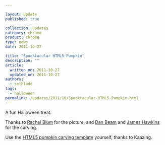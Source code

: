 ```yaml
---

layout: update
published: true

collection: updates
category: chrome
product: chrome
type: news
date: 2011-10-27

title: "Spooktacular HTML5 Pumpkin"
description: ""
article:
  written_on: 2011-10-27
  updated_on: 2011-10-27
authors:
  - sethladd
tags:
  - halloween
permalink: /updates/2011/10/Spooktacular-HTML5-Pumpkin.html
---
```

<p>A fun Halloween treat.</p>

<p>
Thanks to <a href="https://plus.google.com/107226275692313566931/">Rachel Blum</a> for the picture, and <a href="https://plus.google.com/116115719351294422282/">Dan Beam</a> and <a href="https://plus.google.com/117548600251804149016/">James Hawkins</a> for the carving.
</p>

<p>
Use the <a href="http://kaazingcorp.cachefly.net/com/file/kaazing-training-happy-halloween.pdf">HTML5 pumpkin carving template</a> yourself, thanks to Kaazing.
</p>